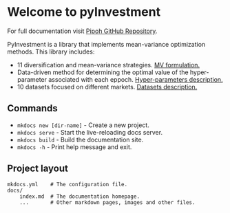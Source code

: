 # Welcome to pyInvestment

For full documentation visit [Pipoh GitHub Repository](https://github.com/faprieto96/pyInvestment).

PyInvestment is a library that implements mean-variance optimization methods. This library includes:

- 11 diversification and mean-variance strategies. [MV formulation.](https://github.com/faprieto96/pyInvestment)
- Data-driven method for determining the optimal value of the hyper-parameter associated with each eppoch. [Hyper-parameters description.](https://github.com/faprieto96/pyInvestment)
- 10 datasets focused on different markets. [Datasets description.](https://github.com/faprieto96/pyInvestment)


## Commands

* `mkdocs new [dir-name]` - Create a new project.
* `mkdocs serve` - Start the live-reloading docs server.
* `mkdocs build` - Build the documentation site.
* `mkdocs -h` - Print help message and exit.

## Project layout

    mkdocs.yml    # The configuration file.
    docs/
        index.md  # The documentation homepage.
        ...       # Other markdown pages, images and other files.
